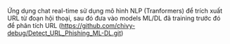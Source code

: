 Ứng dụng chat real-time sử dụng mô hình NLP (Tranformers) để trích xuất URL từ đoạn hội thoại, sau đó đưa vào models ML/DL đã training trước đó để phân tích URL (https://github.com/chivy-debug/Detect_URL_Phishing_ML-DL.git)
